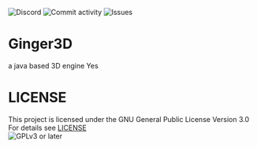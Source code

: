 ![Discord](https://img.shields.io/discord/624100926054989834?color=red&label=discord&style=social)
![Commit activity](https://img.shields.io/github/commit-activity/m/halotroop/Ginger3D)
![Issues](https://img.shields.io/github/issues/halotroop/Ginger3D)

# Ginger3D
a java based 3D engine
Yes

# LICENSE
This project is licensed under the GNU General Public License Version 3.0<br />
For details see [LICENSE](https://github.com/halotroop/Ginger3D/blob/master/LICENSE)<br />
![GPLv3 or later](https://www.gnu.org/graphics/gplv3-or-later.png "GPLv3-plus Logo")
